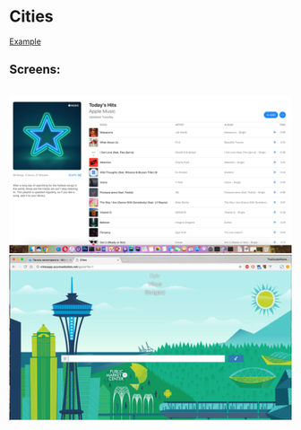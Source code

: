 # Cities
<a href="http://citiesapp.azurewebsites.net/">Example</a>

<h2>Screens:</h2>
<br />
<img src="screen1.png" />
<img src="screen2.png" />